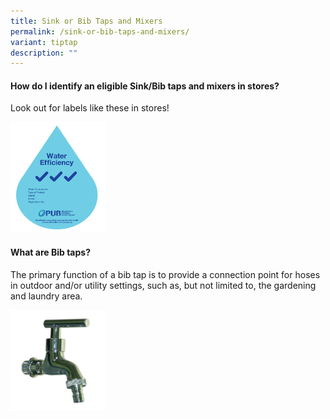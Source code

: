 ```yaml
---
title: Sink or Bib Taps and Mixers
permalink: /sink-or-bib-taps-and-mixers/
variant: tiptap
description: ""
---
```

<h4><strong>How do I identify an eligible Sink/Bib taps and mixers in stores?</strong></h4>
<p>Look out for labels like these in stores!</p>
<div class="isomer-image-wrapper">
<img style="width: 30%;" height="auto" width="100%" alt="" src="/images/Labels/WELS_3_tick.png">
</div>
<p></p>
<h4><strong>What are Bib taps?</strong></h4>
<p>The primary function of a bib tap is to provide a connection point for
hoses in outdoor and/or utility settings, such as, but not limited to,
the gardening and laundry area.</p>
<div class="isomer-image-wrapper">
<img style="width: 30%;" height="auto" width="100%" alt="" src="/images/Bib_tap.png">
</div>
<p></p>